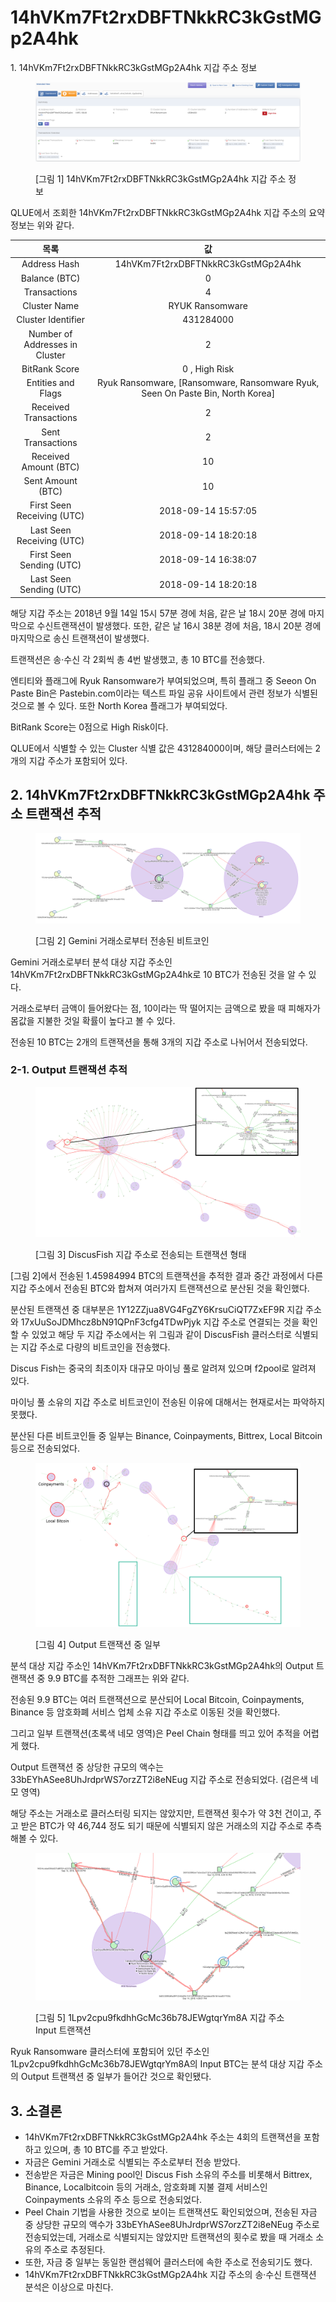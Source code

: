 # 14hVKm7Ft2rxDBFTNkkRC3kGstMGp2A4hk

1\. 14hVKm7Ft2rxDBFTNkkRC3kGstMGp2A4hk 지갑 주소 정보

<figure><img src="../.gitbook/assets/image (62).png" alt=""><figcaption><p>[그림 1] 14hVKm7Ft2rxDBFTNkkRC3kGstMGp2A4hk 지갑 주소 정보</p></figcaption></figure>



QLUE에서 조회한 14hVKm7Ft2rxDBFTNkkRC3kGstMGp2A4hk 지갑 주소의 요약 정보는 위와 같다.



|               목록               |                                        값                                        |
| :----------------------------: | :-----------------------------------------------------------------------------: |
|          Address Hash          |                        14hVKm7Ft2rxDBFTNkkRC3kGstMGp2A4hk                       |
|          Balance (BTC)         |                                        0                                        |
|          Transactions          |                                        4                                        |
|          Cluster Name          |                                 RYUK Ransomware                                 |
|       Cluster Identifier       |                                    431284000                                    |
| Number of Addresses in Cluster |                                        2                                        |
|          BitRank Score         |                                  0 , High Risk                                  |
|       Entities and Flags       | Ryuk Ransomware, \[Ransomware, Ransomware Ryuk, Seen On Paste Bin, North Korea] |
|      Received Transactions     |                                        2                                        |
|        Sent Transactions       |                                        2                                        |
|      Received Amount (BTC)     |                                        10                                       |
|        Sent Amount (BTC)       |                                        10                                       |
|   First Seen Receiving (UTC)   |                               2018-09-14 15:57:05                               |
|    Last Seen Receiving (UTC)   |                               2018-09-14 18:20:18                               |
|    First Seen Sending (UTC)    |                               2018-09-14 16:38:07                               |
|     Last Seen Sending (UTC)    |                               2018-09-14 18:20:18                               |



해당 지갑 주소는 2018년 9월 14일 15시 57분 경에 처음, 같은 날 18시 20분 경에 마지막으로 수신트랜잭션이 발생했다. 또한, 같은 날 16시 38분 경에 처음, 18시 20분 경에 마지막으로 송신 트랜잭션이 발생했다.

트랜잭션은 송·수신 각 2회씩 총 4번 발생했고, 총 10 BTC를 전송했다.

엔티티와 플래그에 Ryuk Ransomware가 부여되었으며, 특히 플래그 중 Seeon On Paste Bin은 Pastebin.com이라는 텍스트 파일 공유 사이트에서 관련 정보가 식별된 것으로 볼 수 있다. 또한 North Korea 플래그가 부여되었다.

BitRank Score는 0점으로 High Risk이다.

QLUE에서 식별할 수 있는 Cluster 식별 값은 431284000이며, 해당 클러스터에는 2개의 지갑 주소가 포함되어 있다.



## 2. 14hVKm7Ft2rxDBFTNkkRC3kGstMGp2A4hk 주소 트랜잭션 추적

<figure><img src="../.gitbook/assets/image (64).png" alt=""><figcaption><p>[그림 2] Gemini 거래소로부터 전송된 비트코인</p></figcaption></figure>



Gemini 거래소로부터 분석 대상 지갑 주소인 14hVKm7Ft2rxDBFTNkkRC3kGstMGp2A4hk로 10 BTC가 전송된 것을 알 수 있다.

거래소로부터 금액이 들어왔다는 점, 10이라는 딱 떨어지는 금액으로 봤을 때 피해자가 몸값을 지불한 것일 확률이 높다고 볼 수 있다.

전송된 10 BTC는 2개의 트랜잭션을 통해 3개의 지갑 주소로 나뉘어서 전송되었다.



### 2-1. Output 트랜잭션 추적



<figure><img src="../.gitbook/assets/image (11).png" alt=""><figcaption><p>[그림 3] DiscusFish 지갑 주소로 전송되는 트랜잭션 형태</p></figcaption></figure>



\[그림 2]에서 전송된 1.45984994 BTC의 트랜잭션을 추적한 결과 중간 과정에서 다른 지갑 주소에서 전송된 BTC와 합쳐져 여러가지 트랜잭션으로 분산된 것을 확인했다.

분산된 트랜잭션 중 대부분은 1Y12ZZjua8VG4FgZY6KrsuCiQT7ZxEF9R 지갑 주소와 17xUuSoJDMhcz8bN91QPnF3cfg4TDwPjyk 지갑 주소로 연결되는 것을 확인할 수 있었고 해당 두 지갑 주소에서는 위 그림과 같이 DiscusFish 클러스터로 식별되는 지갑 주소로 다량의 비트코인을 전송했다.

Discus Fish는 중국의 최초이자 대규모 마이닝 풀로 알려져 있으며 f2pool로 알려져 있다.

마이닝 풀 소유의 지갑 주소로 비트코인이 전송된 이유에 대해서는 현재로서는 파악하지 못했다.

분산된 다른 비트코인들 중 일부는 Binance, Coinpayments, Bittrex, Local Bitcoin 등으로 전송되었다.



<figure><img src="../.gitbook/assets/image (25).png" alt=""><figcaption><p>[그림 4] Output 트랜잭션 중 일부</p></figcaption></figure>



분석 대상 지갑 주소인 14hVKm7Ft2rxDBFTNkkRC3kGstMGp2A4hk의 Output 트랜잭션 중 9.9 BTC를 추적한 그래프는 위와 같다.

전송된 9.9 BTC는 여러 트랜잭션으로 분산되어 Local Bitcoin, Coinpayments, Binance 등 암호화폐 서비스 업체 소유 지갑 주소로 이동된 것을 확인했다.

그리고 일부 트랜잭션(초록색 네모 영역)은 Peel Chain 형태를 띄고 있어 추적을 어렵게 했다.

Output 트랜잭션 중 상당한 규모의 액수는 33bEYhASee8UhJrdprWS7orzZT2i8eNEug 지갑 주소로 전송되었다. (검은색 네모 영역)

해당 주소는 거래소로 클러스터링 되지는 않았지만, 트랜잭션 횟수가 약 3천 건이고, 주고 받은 BTC가 약 46,744 정도 되기 때문에 식별되지 않은 거래소의 지갑 주소로 추측해볼 수 있다.



<figure><img src="../.gitbook/assets/image (16).png" alt=""><figcaption><p>[그림 5] 1Lpv2cpu9fkdhhGcMc36b78JEWgtqrYm8A 지갑 주소 Input 트랜잭션</p></figcaption></figure>



Ryuk Ransomware 클러스터에 포함되어 있던 주소인 1Lpv2cpu9fkdhhGcMc36b78JEWgtqrYm8A의 Input BTC는 분석 대상 지갑 주소의 Output 트랜잭션 중 일부가 들어간 것으로 확인됐다.



## 3. 소결론



* 14hVKm7Ft2rxDBFTNkkRC3kGstMGp2A4hk 주소는 4회의 트랜잭션을 포함하고 있으며, 총 10 BTC를 주고 받았다.
* 자금은 Gemini 거래소로 식별되는 주소로부터 전송 받았다.
* 전송받은 자금은 Mining pool인 Discus Fish 소유의 주소를 비롯해서 Bittrex, Binance, Localbitcoin 등의 거래소, 암호화폐 지불 결제 서비스인 Coinpayments 소유의 주소 등으로 전송되었다.
* Peel Chain 기법을 사용한 것으로 보이는 트랜잭션도 확인되었으며, 전송된 자금 중 상당한 규모의 액수가 33bEYhASee8UhJrdprWS7orzZT2i8eNEug 주소로 전송되었는데, 거래소로 식별되지는 않았지만 트랜잭션의 횟수로 봤을 때 거래소 소유의 주소로 추정된다.
* 또한, 자금 중 일부는 동일한 랜섬웨어 클러스터에 속한 주소로 전송되기도 했다.
* 14hVKm7Ft2rxDBFTNkkRC3kGstMGp2A4hk 지갑 주소의 송·수신 트랜잭션 분석은 이상으로 마친다.

